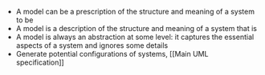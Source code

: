 - A model can be a prescription of the structure and meaning of a system to be
- A model is a description of the structure and meaning of a system that is
- A model is always an abstraction at some level: it captures the essential aspects of a system and ignores some details
- Generate potential configurations of systems, 
[[Main UML specification]]